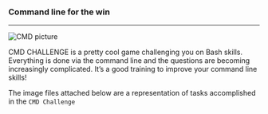 ### Command line for the win

-----------------

![CMD picture](https://s3.amazonaws.com/intranet-projects-files/holbertonschool-sysadmin_devops/324/06AChAO.png)


CMD CHALLENGE is a pretty cool game challenging you on Bash skills. Everything is done via the command line and the questions are becoming increasingly complicated. It’s a good training to improve your command line skills!

The image files attached below are a representation of tasks accomplished in the `CMD Challenge`


